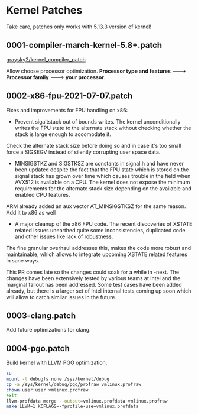 # Kernel Patches

Take care, patches only works with 5.13.3 version of kernel!

## 0001-compiler-march-kernel-5.8+.patch
[graysky2/kernel_compiler_patch](https://github.com/graysky2/kernel_compiler_patch)

Allow choose processor optimization. **Processor type and features**  --->
  **Processor family** ---> **your processor**.

## 0002-x86-fpu-2021-07-07.patch

Fixes and improvements for FPU handling on x86:

- Prevent sigaltstack out of bounds writes. The kernel unconditionally
writes the FPU state to the alternate stack without checking whether
the stack is large enough to accomodate it.

Check the alternate stack size before doing so and in case it's too
small force a SIGSEGV instead of silently corrupting user space data.

- MINSIGSTKZ and SIGSTKSZ are constants in signal.h and have never been
updated despite the fact that the FPU state which is stored on the
signal stack has grown over time which causes trouble in the field
when AVX512 is available on a CPU. The kernel does not expose the
minimum requirements for the alternate stack size depending on the
available and enabled CPU features.

ARM already added an aux vector AT_MINSIGSTKSZ for the same reason.
Add it to x86 as well

- A major cleanup of the x86 FPU code. The recent discoveries of XSTATE
related issues unearthed quite some inconsistencies, duplicated code
and other issues like lack of robustness.

The fine granular overhaul addresses this, makes the code more robust
and maintainable, which allows to integrate upcoming XSTATE related
features in sane ways.

This PR comes late so the changes could soak for a while in -next. The
changes have been extensively tested by various teams at Intel and the
marginal fallout has been addressed. Some test cases have been added
already, but there is a larger set of Intel internal tests coming up soon
which will allow to catch similar issues in the future.

## 0003-clang.patch

Add future optimizations for clang.

## 0004-pgo.patch

Build kernel with LLVM PGO optimization.

```bash
su
mount -t debugfs none /sys/kernel/debug
cp -a /sys/kernel/debug/pgo/profraw vmlinux.profraw
chown user:user vmlinux.profraw
exit
llvm-profdata merge --output=vmlinux.profdata vmlinux.profraw
make LLVM=1 KCFLAGS=-fprofile-use=vmlinux.profdata
```
